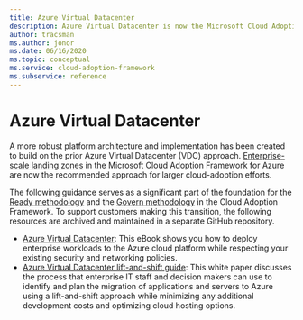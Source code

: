 ```yaml
---
title: Azure Virtual Datacenter
description: Azure Virtual Datacenter is now the Microsoft Cloud Adoption Framework for Azure. Learn about the resources available to support this transition.
author: tracsman
ms.author: jonor
ms.date: 06/16/2020
ms.topic: conceptual
ms.service: cloud-adoption-framework
ms.subservice: reference
---
```


<!-- docsTest:ignore "Azure Virtual Datacenter" -->
<!-- cSpell:ignore tracsman jonor -->

# Azure Virtual Datacenter

A more robust platform architecture and implementation has been created to build on the prior Azure Virtual Datacenter (VDC) approach. [Enterprise-scale landing zones](../ready/enterprise-scale/index.md) in the Microsoft Cloud Adoption Framework for Azure are now the recommended approach for larger cloud-adoption efforts.

The following guidance serves as a significant part of the foundation for the [Ready methodology](../ready/index.md) and the [Govern methodology](../govern/index.md) in the Cloud Adoption Framework. To support customers making this transition, the following resources are archived and maintained in a separate GitHub repository.

<!-- markdownlint-disable MD033 -->

- [Azure Virtual Datacenter](https://raw.githubusercontent.com/microsoft/CloudAdoptionFramework/master/archive/vdc/Azure_Virtual_Datacenter.pdf): This eBook shows you how to deploy enterprise workloads to the Azure cloud platform while respecting your existing security and networking policies.
- [Azure Virtual Datacenter lift-and-shift guide](https://raw.githubusercontent.com/microsoft/CloudAdoptionFramework/master/archive/vdc/Azure_Virtual_Datacenter_Lift_and_Shift_Guide.pdf): This white paper discusses the process that enterprise IT staff and decision makers can use to identify and plan the migration of applications and servers to Azure using a lift-and-shift approach while minimizing any additional development costs and optimizing cloud hosting options.

<!-- markdownlint-enable MD033 -->
